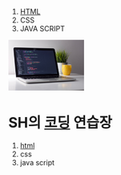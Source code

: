 
<!doctype html>
<html>
<head>
<title> coding practice </title>
<meta charset="utf-8">
</head>
<body>
<ol>
 <li><a href="https://www.w3.org/TR/html5/"target="_blank" title="html5 specification">HTML</a></li>
 <li>CSS</li>
 <li>JAVA SCRIPT</li>
</ol>
<a href="https://unsplash.com" title="Free image site"><img src="coding.jpg"width=30%></a>
<h1>SH의 <strong><u>코딩</U> 연습장</strong></h1>
<ol>
   <li><a href="HTML.html">html</a></li>
   <li>css</li>
   <li>java script</li>
</ol>
</body>
</html>
